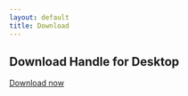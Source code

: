 ```yaml
---
layout: default
title: Download
---
```


Download Handle for Desktop
---------------------------

<a href="setup/setup.exe">Download now</a>
